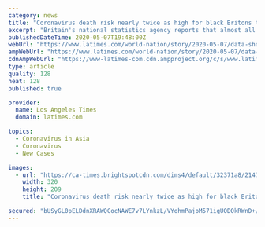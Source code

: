```yaml
---
category: news
title: "Coronavirus death risk nearly twice as high for black Britons than whites, data shows"
excerpt: "Britain's national statistics agency reports that almost all ethnic minorities are at greater risk of death related to the coronavirus than whites."
publishedDateTime: 2020-05-07T19:48:00Z
webUrl: "https://www.latimes.com/world-nation/story/2020-05-07/data-shows-virus-death-risk-twice-as-high-for-black-britons"
ampWebUrl: "https://www.latimes.com/world-nation/story/2020-05-07/data-shows-virus-death-risk-twice-as-high-for-black-britons?_amp=true"
cdnAmpWebUrl: "https://www-latimes-com.cdn.ampproject.org/c/s/www.latimes.com/world-nation/story/2020-05-07/data-shows-virus-death-risk-twice-as-high-for-black-britons?_amp=true"
type: article
quality: 128
heat: 128
published: true

provider:
  name: Los Angeles Times
  domain: latimes.com

topics:
  - Coronavirus in Asia
  - Coronavirus
  - New Cases

images:
  - url: "https://ca-times.brightspotcdn.com/dims4/default/32371a8/2147483647/strip/true/crop/3400x2221+0+165/resize/320x209!/quality/90/?url=https%3A%2F%2Fcalifornia-times-brightspot.s3.amazonaws.com%2F07%2Fd8%2F36cf0ea24a4a8e160945ab9e067a%2Fla-na-african-americans.jpg"
    width: 320
    height: 209
    title: "Coronavirus death risk nearly twice as high for black Britons than whites, data shows"

secured: "bUSyGL0pELDdnXRAWQCocNAWE7v7LYnkzL/VYohmPajoM571igUODOkRWnD+/T9tv52e+I2ksef2Bnk9ai4Fat4VmX//cn8yuAFWnhkChjo/R46Shi853ZuGCRAl/bysjnALRbdq0aRqBmmo+dfoBQA088pSkEuh6FkmBkHBqal9ZLzmolJC3zQ+yQRkFuZquhNmJ/jsKDCKnAS5HWdM7tzN6men5Diw1Qouzi7fdM+2Z1BtMOa3mz2VJo6PdjnmAmRgq5+bEHUQKg8fS5I70TQqEBggfPskkFpS2pPEytWg5Wocc9xu2mOplGxn1bERlyyjH7oxY7TkGqhGxYfyWLERZaK8/E6P+wBZcBL9lt0DmJvlpEibflaKP7d9ix4nyY2dpsnMtwFdJK8HM05Q2GsSZdCt6ilv53I7Ub1oBrnsy2yPVG3G8pFfopk2MQGc2Xef03c/nJtKeFT1UKIhJhigLx75HSum49zgg/NUxSk=;w1TOzWGLqMetwOIB1DfB9w=="
---
```


